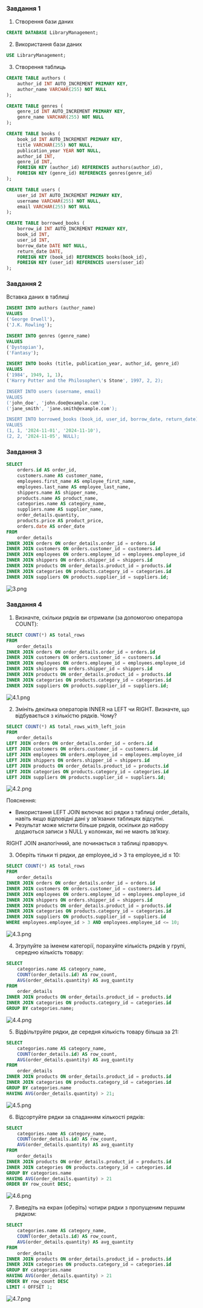### Завдання 1
1. Створення бази даних
```sql
CREATE DATABASE LibraryManagement;
```
2. Використання бази даних
```sql
USE LibraryManagement;
```
3. Створення таблиць
```sql
CREATE TABLE authors (
    author_id INT AUTO_INCREMENT PRIMARY KEY,
    author_name VARCHAR(255) NOT NULL
);

CREATE TABLE genres (
    genre_id INT AUTO_INCREMENT PRIMARY KEY,
    genre_name VARCHAR(255) NOT NULL
);

CREATE TABLE books (
    book_id INT AUTO_INCREMENT PRIMARY KEY,
    title VARCHAR(255) NOT NULL,
    publication_year YEAR NOT NULL,
    author_id INT,
    genre_id INT,
    FOREIGN KEY (author_id) REFERENCES authors(author_id),
    FOREIGN KEY (genre_id) REFERENCES genres(genre_id)
);

CREATE TABLE users (
    user_id INT AUTO_INCREMENT PRIMARY KEY,
    username VARCHAR(255) NOT NULL,
    email VARCHAR(255) NOT NULL
);

CREATE TABLE borrowed_books (
    borrow_id INT AUTO_INCREMENT PRIMARY KEY,
    book_id INT,
    user_id INT,
    borrow_date DATE NOT NULL,
    return_date DATE,
    FOREIGN KEY (book_id) REFERENCES books(book_id),
    FOREIGN KEY (user_id) REFERENCES users(user_id)
);
```

### Завдання 2
Вставка даних в таблиці
```sql
INSERT INTO authors (author_name)
VALUES 
('George Orwell'),
('J.K. Rowling');

INSERT INTO genres (genre_name)
VALUES 
('Dystopian'),
('Fantasy');

INSERT INTO books (title, publication_year, author_id, genre_id)
VALUES 
('1984', 1949, 1, 1),
('Harry Potter and the Philosopher\'s Stone', 1997, 2, 2);

INSERT INTO users (username, email)
VALUES 
('john_doe', 'john.doe@example.com'),
('jane_smith', 'jane.smith@example.com');

INSERT INTO borrowed_books (book_id, user_id, borrow_date, return_date)
VALUES 
(1, 1, '2024-11-01', '2024-11-10'),
(2, 2, '2024-11-05', NULL); 
```

### Завдання 3
```sql
SELECT 
    orders.id AS order_id,
    customers.name AS customer_name,
    employees.first_name AS employee_first_name,
    employees.last_name AS employee_last_name,
    shippers.name AS shipper_name,
    products.name AS product_name,
    categories.name AS category_name,
    suppliers.name AS supplier_name,
    order_details.quantity,
    products.price AS product_price,
    orders.date AS order_date
FROM 
    order_details
INNER JOIN orders ON order_details.order_id = orders.id
INNER JOIN customers ON orders.customer_id = customers.id
INNER JOIN employees ON orders.employee_id = employees.employee_id
INNER JOIN shippers ON orders.shipper_id = shippers.id
INNER JOIN products ON order_details.product_id = products.id
INNER JOIN categories ON products.category_id = categories.id
INNER JOIN suppliers ON products.supplier_id = suppliers.id;
```

![3.png](3.png)

### Завдання 4
1. Визначте, скільки рядків ви отримали (за допомогою оператора COUNT):
```sql
SELECT COUNT(*) AS total_rows
FROM 
    order_details
INNER JOIN orders ON order_details.order_id = orders.id
INNER JOIN customers ON orders.customer_id = customers.id
INNER JOIN employees ON orders.employee_id = employees.employee_id
INNER JOIN shippers ON orders.shipper_id = shippers.id
INNER JOIN products ON order_details.product_id = products.id
INNER JOIN categories ON products.category_id = categories.id
INNER JOIN suppliers ON products.supplier_id = suppliers.id;
```
![4.1.png](4.1.png)

2. Змініть декілька операторів INNER на LEFT чи RIGHT. Визначте, що відбувається з кількістю рядків. Чому?
```sql
SELECT COUNT(*) AS total_rows_with_left_join
FROM 
    order_details
LEFT JOIN orders ON order_details.order_id = orders.id
LEFT JOIN customers ON orders.customer_id = customers.id
LEFT JOIN employees ON orders.employee_id = employees.employee_id
LEFT JOIN shippers ON orders.shipper_id = shippers.id
LEFT JOIN products ON order_details.product_id = products.id
LEFT JOIN categories ON products.category_id = categories.id
LEFT JOIN suppliers ON products.supplier_id = suppliers.id;
```

![4.2.png](4.2.png)

Пояснення:
 - Використання LEFT JOIN включає всі рядки з таблиці order_details, навіть якщо відповідні дані у зв’язаних таблицях відсутні.
 - Результат може містити більше рядків, оскільки до набору додаються записи з NULL у колонках, які не мають зв’язку.

RIGHT JOIN аналогічний, але починається з таблиці праворуч.

3. Оберіть тільки ті рядки, де employee_id > 3 та employee_id ≤ 10:
```sql
SELECT COUNT(*) AS total_rows
FROM 
    order_details
INNER JOIN orders ON order_details.order_id = orders.id
INNER JOIN customers ON orders.customer_id = customers.id
INNER JOIN employees ON orders.employee_id = employees.employee_id
INNER JOIN shippers ON orders.shipper_id = shippers.id
INNER JOIN products ON order_details.product_id = products.id
INNER JOIN categories ON products.category_id = categories.id
INNER JOIN suppliers ON products.supplier_id = suppliers.id
WHERE employees.employee_id > 3 AND employees.employee_id <= 10;
```

![4.3.png](4.3.png)

4. Згрупуйте за іменем категорії, порахуйте кількість рядків у групі, середню кількість товару:
```sql
SELECT 
    categories.name AS category_name,
    COUNT(order_details.id) AS row_count,
    AVG(order_details.quantity) AS avg_quantity
FROM 
    order_details
INNER JOIN products ON order_details.product_id = products.id
INNER JOIN categories ON products.category_id = categories.id
GROUP BY categories.name;
```

![4.4.png](4.4.png)

5. Відфільтруйте рядки, де середня кількість товару більша за 21:
```sql
SELECT 
    categories.name AS category_name,
    COUNT(order_details.id) AS row_count,
    AVG(order_details.quantity) AS avg_quantity
FROM 
    order_details
INNER JOIN products ON order_details.product_id = products.id
INNER JOIN categories ON products.category_id = categories.id
GROUP BY categories.name
HAVING AVG(order_details.quantity) > 21;
```

![4.5.png](4.5.png)

6. Відсортуйте рядки за спаданням кількості рядків:
```sql
SELECT 
    categories.name AS category_name,
    COUNT(order_details.id) AS row_count,
    AVG(order_details.quantity) AS avg_quantity
FROM 
    order_details
INNER JOIN products ON order_details.product_id = products.id
INNER JOIN categories ON products.category_id = categories.id
GROUP BY categories.name
HAVING AVG(order_details.quantity) > 21
ORDER BY row_count DESC;
```

![4.6.png](4.6.png)

7. Виведіть на екран (оберіть) чотири рядки з пропущеним першим рядком:
```sql
SELECT 
    categories.name AS category_name,
    COUNT(order_details.id) AS row_count,
    AVG(order_details.quantity) AS avg_quantity
FROM 
    order_details
INNER JOIN products ON order_details.product_id = products.id
INNER JOIN categories ON products.category_id = categories.id
GROUP BY categories.name
HAVING AVG(order_details.quantity) > 21
ORDER BY row_count DESC
LIMIT 4 OFFSET 1;
```

![4.7.png](4.7.png)
